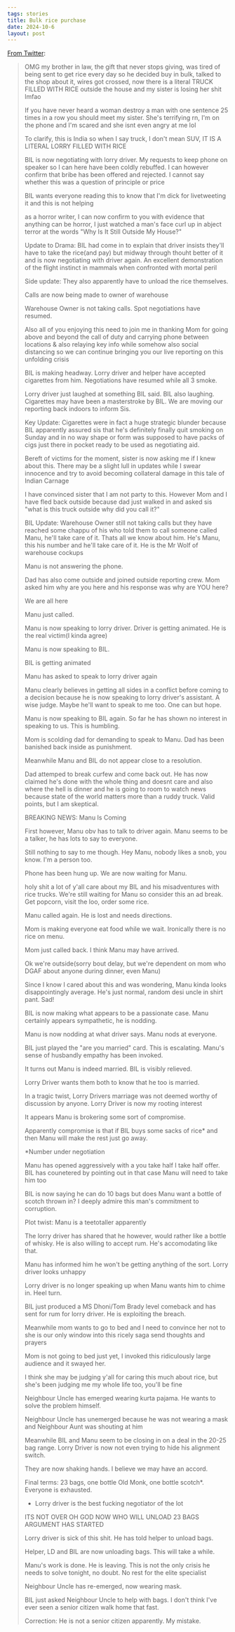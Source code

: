 ```yaml
---
tags: stories
title: Bulk rice purchase
date: 2024-10-6
layout: post
---
```


[From Twitter](https://x.com/nameshiv/status/1301521850552315904):

> OMG my brother in law, the gift that never stops giving, was tired of being sent to get rice every day so he decided buy in bulk, talked to the shop about it, wires got crossed, now there is a literal TRUCK FILLED WITH RICE outside the house and my sister is losing her shit lmfao
>
> If you have never heard a woman destroy a man with one sentence 25 times in a row you should meet my sister. She's terrifying rn, I'm on the phone and I'm scared and she isnt even angry at me lol
> 
> To clarify, this is India so when I say truck, I don't mean SUV, IT IS A LITERAL LORRY FILLED WITH RICE
> 
> BIL is now negotiating with lorry driver. My requests to keep phone on speaker so I can here have been coldly rebuffed. I can however confirm that bribe has been offered and rejected. I cannot say whether this was a question of principle or price
> 
> BIL wants everyone reading this to know that I'm  dick for livetweeting it and this is not helping
> 
> as a horror writer, I can now confirm to you with evidence that anything can be horror, I just watched a man's face curl up in abject terror at the words "Why Is It Still Outside My House?"
> 
> Update to Drama: BIL had come in to explain that driver insists they'll have to take the rice(and pay) but midway through thouht better of it and is now negotiating with driver again. An excellent demonstration of the flight instinct in mammals when confronted with mortal peril
> 
> Side update: They also apparently have to unload the rice themselves.
> 
> Calls are now being made to owner of warehouse
> 
> Warehouse Owner is not taking calls. Spot negotiations have resumed.
> 
> Also all of you enjoying this need to join me in thanking Mom for going above and beyond the call of duty and carrying phone between locations & also relaying key info while somehow also social distancing so we can continue bringing you our live reporting on this unfolding crisis
> 
> BIL is making headway. Lorry driver and helper have accepted cigarettes from him. Negotiations have resumed while all 3 smoke.
> 
> Lorry driver just laughed at something BIL said. BIL also laughing. Cigarettes may have been a masterstroke by BIL. We are moving our reporting back indoors to inform Sis.
> 
> Key Update: Cigarettes were in fact a huge strategic blunder because BIL apparently assured sis that he's definitely finally quit smoking on Sunday and in no way shape or form was supposed to have packs of cigs just there in pocket ready to be used as negotiating aid.
> 
> Bereft of victims for the moment, sister is now asking me if I knew about this. There may be a slight lull in updates while I swear innocence and try to avoid becoming collateral damage in this tale of Indian Carnage
> 
> I have convinced sister that I am not party to this. However Mom and I have fled back outside because dad just walked in and asked sis "what is this truck outside why did you call it?"
> 
> BIL Update: Warehouse Owner still not taking calls but they have reached some chappu of his who told them to call someone called Manu, he'll take care of it. Thats all we know about him. He's Manu, this his number and he'll take care of it.  He is the Mr Wolf of warehouse cockups
> 
> Manu is not answering the phone.
> 
> Dad has also come outside and joined outside reporting crew. Mom asked him why are you here and his response was why are YOU here?
> 
> We are all here
> 
> Manu just called.
> 
> Manu is now speaking to lorry driver. Driver is getting animated. He is the real victim(I kinda agree)
> 
> Manu is now speaking to BIL.
> 
> BIL is getting animated
> 
> Manu has asked to speak to lorry driver again
> 
> Manu clearly believes in getting all sides in a conflict before coming to a decision because he is now speaking to lorry driver's assistant. A wise judge. Maybe he'll want to speak to me too. One can but hope.
> 
> Manu is now speaking to BIL again. So far he has shown no interest in speaking to us. This is humbling.
> 
> Mom is scolding dad for demanding to speak to Manu. Dad has been banished back inside as punishment.
> 
> Meanwhile Manu and BIL do not appear close to a resolution.
> 
> Dad attemped to break curfew and come back out. He has now claimed he's done with the whole thing and doesnt care and also where the hell is dinner and he is going to room to watch news because state of the world matters more than a ruddy truck. 
> Valid points, but I am skeptical.
> 
> BREAKING NEWS: Manu Is Coming
> 
> First however, Manu obv has to talk to driver again. Manu seems to be a talker, he has lots to say to everyone.
> 
> Still nothing to say to me though. Hey Manu, nobody likes a snob, you know. I'm a person too.
> 
> Phone has been hung up. We are now waiting for Manu.
> 
> holy shit a lot of y'all care about my BIL and his misadventures with rice trucks. We're still waiting for Manu so consider this an ad break. Get popcorn, visit the loo, order some rice.
> 
> Manu called again. He is lost and needs directions.
> 
> Mom is making everyone eat food while we wait. Ironically there is no rice on menu.
> 
> Mom just called back. I think Manu may have arrived.
> 
> Ok we're outside(sorry bout delay, but we're dependent on mom who DGAF about anyone during dinner, even Manu)
> 
> Since I know I cared about this and was wondering, Manu kinda looks disappointingly average. He's just  normal, random desi uncle in shirt pant. Sad!
> 
> BIL is now making what appears to be a passionate case. Manu certainly appears sympathetic, he is nodding.
> 
> Manu is now nodding at what driver says. Manu nods at everyone.
> 
> BIL just played the "are you married" card. This is escalating. Manu's sense of husbandly empathy has been invoked.
> 
> It turns out Manu is indeed married. BIL is visibly relieved.
> 
> Lorry Driver wants them both to know that he too is married.
> 
> In a tragic twist, Lorry Drivers marriage was not deemed worthy of discussion by anyone. Lorry Driver is now my rooting interest
> 
> It appears Manu is brokering some sort of compromise.
> 
> Apparently compromise is that if BIL buys some sacks of rice* and then Manu will make the rest just go away.
> 
> *Number under negotiation
> 
> Manu has opened aggressively with a you take half I take half offer. BIL has counetered by pointing out in that case Manu will need to take him too
> 
> BIL is now saying he can do 10 bags but does Manu want a bottle of scotch thrown in? I deeply admire this man's commitment to corruption.
> 
> Plot twist: Manu is a teetotaller apparently
> 
> The lorry driver has shared that he however, would rather like a bottle of whisky. He is also willing to accept rum. He's accomodating like that.
> 
> Manu has informed him he won't be getting anything of the sort. Lorry driver looks unhappy
> 
> Lorry driver is no longer speaking up when Manu wants him to chime in. Heel turn.
> 
> BIL just produced a MS Dhoni/Tom Brady level comeback and has sent for rum for lorry driver. He is exploiting the breach.
> 
> Meanwhile mom wants to go to bed and I need to convince her not to she is our only window into this ricely saga send thoughts and prayers
> 
> Mom is not going to bed just yet, I invoked this ridiculously large audience and it swayed her.
> 
> I think she may be judging y'all for caring this much about rice, but she's been judging me my whole life too, you'll be fine
> 
> Neighbour Uncle has emerged wearing kurta pajama. He wants to solve the problem himself.
> 
> Neighbour Uncle has unemerged because he was not wearing a mask and Neighbour Aunt was shouting at him
> 
> Meanwhile BIL and Manu seem to be closing in on a deal in the 20-25 bag range. Lorry Driver is now not even trying to hide his alignment switch.
> 
> They are now shaking hands. I believe we may have an accord.
> 
> Final terms: 23 bags, one bottle Old Monk, one bottle scotch*. Everyone is exhausted. 
> 
> * Lorry driver is the best fucking negotiator of the lot
> 
> ITS NOT OVER OH GOD NOW WHO WILL UNLOAD 23 BAGS ARGUMENT HAS STARTED
> 
> Lorry driver is sick of this shit. He has told helper to unload bags.
> 
> Helper, LD and BIL are now unloading bags. This will take a while.
> 
> Manu's work is done. He is leaving. This is not the only crisis he needs to solve tonight, no doubt. No rest for the elite specialist
> 
> Neighbour Uncle has re-emerged, now wearing mask.
> 
> BIL just asked Neighbour Uncle to help with bags.  I don't think I've ever seen a senior citizen walk home that fast.
> 
> Correction: He is not a senior citizen apparently. My mistake.